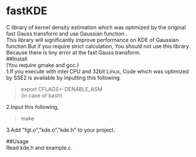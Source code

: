 fastKDE
=======

C library of kernel density estimation which was optimized by the original fast Gauss transform and use Gaussian function .  
This library will significantly improve performance on KDE of Gaussian function.But if you require strict calculation, You should not use this library. Because there is tiny error at the fast Gauss transform.  
##Install  
(You require gmake and gcc.)  
1.If you execute with intel CPU and 32bit Linux, Code which was optimized by SSE2 is available by inputting this following.  
> export CFLAGS=-DENABLE_ASM  
(in case of bash)  
  
2.Input this following,  
> make  
  
3.Add "fgt.o","kde.o","kde.h" to your project.  
  
##Usage  
Read kde.h and example.c.  




